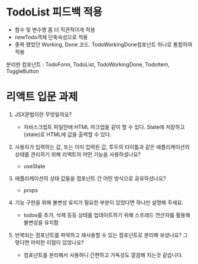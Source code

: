 # TodoList 피드백 적용

- 함수 및 변수명 좀 더 직관적이게 적용
- newTodo객체 단축속성으로 적용
- 중복 됐었던 Working, Done 코드. TodoWorkingDone컴포넌트 하나로 통합하여 적용

분리한 컴포넌트 : TodoForm, TodoList, TodoWorkingDone, TodoItem, ToggleButton

# 리액트 입문 과제

1. JSX문법이란 무엇일까요?

   - 자바스크립트 파일안에 HTML 마크업을 같이 할 수 있다. State에 저장하고 {state}로 HTML에 값을 출력할 수 있다.

2. 사용자가 입력하는 값, 또는 이미 입력된 값, 투두의 타이틀과 같은 애플리케이션의 상태를 관리하기 위해 리액트의 어떤 기능을 사용하셨나요?

   - useState

3. 애플리케이션의 상태 값들을 컴포넌트 간 어떤 방식으로 공유하셨나요?

   - props

4. 기능 구현을 위해 불변성 유지가 필요한 부분이 있었다면 하나만 설명해 주세요.

   - todos를 추가, 삭제 등등 상태를 업데이트하기 위해 스프레드 연산자를 활용해 불변성을 유지함

5. 반복되는 컴포넌트를 파악하고 재사용할 수 있는 컴포넌트로 분리해 보셨나요? 그렇다면 어떠한 이점이 있었나요?
   - 컴포넌트를 분리해서 사용하니 간편하고 가독성도 깔끔해 지는것 같습니다.
